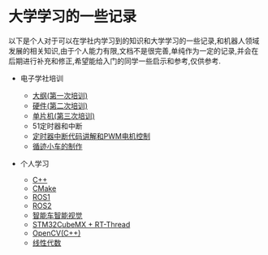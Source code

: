 # 大学学习的一些记录

以下是个人对于可以在学社内学习到的知识和大学学习的一些记录,和机器人领域发展的相关知识,由于个人能力有限,文档不是很完善,单纯作为一定的记录,并会在后期进行补充和修正,希望能给入门的同学一些启示和参考,仅供参考.

* 电子学社培训
    * [大纲(第一次培训)](teach/Chapter1/电子学社培训.md)
    * [硬件(第二次培训)](teach/Chapter2/电子学社培训.md)
    * [单片机(第三次培训)](teach/Chapter3/51单片机培训.md)
    * 51定时器和中断
    * [定时器中断代码讲解和PWM电机控制](teach/Chapter5/第五次培训.md)
    * [循迹小车的制作](teach/Chapter6/最后一次培训.md)

* 个人学习
    * [C++](notes/cpp/C++.md)
    * [CMake](notes/cpp/Cmake.md)
    * [ROS1](notes/ros/ROS1.md)
    * [ROS2](notes/ros/ROS2.md)
    * [智能车智能视觉](notes/smartcar/smartcar)
    * [STM32CubeMX + RT-Thread](notes/stm32/ROS小车STM32控制部分.md)
    * [OpenCV(C++)](notes/opencv/opencv.md)
    * [线性代数](notes/math/Linear_Algebra.md)
